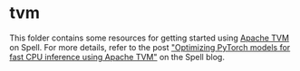 # tvm

<!--
NOTE(aleksey): TVM and PyTorch quantization, which it relies on, are both (unstable) beta APIs. As such we provide no gaurantee that the code will work with current versions of these libraries; you'll just have to try and see for yourself.

<a href="https://web.spell.ml/workspace_create?workspaceName=tvm&githubUrl=https%3A%2F%2Fgithub.com%2Fspellml%2Fexamples&dockerImage=residentmario%2Ftvm"><img src=https://spell.ml/badge.svg height=20px/></a>
-->

This folder contains some resources for getting started using [Apache TVM](https://tvm.apache.org/) on Spell. For more details, refer to the post ["Optimizing PyTorch models for fast CPU inference using Apache TVM"](https://spell.ml/blog/optimizing-pytorch-models-using-tvm-YI7pvREAACMAwYYz) on the Spell blog.
